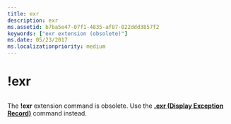 ```yaml
---
title: exr
description: exr
ms.assetid: b7ba5e47-07f1-4835-af87-022ddd3857f2
keywords: ["exr extension (obsolete)"]
ms.date: 05/23/2017
ms.localizationpriority: medium
---
```


# !exr


## <span id="ddk__exr_dbg"></span><span id="DDK__EXR_DBG"></span>


The **!exr** extension command is obsolete. Use the [**.exr (Display Exception Record)**](-exr--display-exception-record-.md) command instead.

 

 





